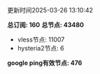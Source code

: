 更新时间2025-03-26 13:10:42

**总订阅: 160**
**总节点: 43480**
- vless节点: 11007
- hysteria2节点: 6

**google ping有效节点: 476**
